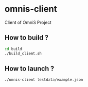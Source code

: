 # omnis-client
Client of OmniS Project

## How to build ?


```bash
cd build
./build_client.sh
```


## How to launch ?

```bash
./omnis-client testdata/example.json
```